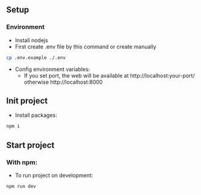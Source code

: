 ## Setup
### Environment
- Install nodejs
- First create .env file by this command or create manually
```bash
cp .env.example ./.env
```
- Config environment variables:
    - If you set port, the web will be available at http://localhost:your-port/ otherwise http://localhost:8000


## Init project
- Install packages:
```bash
npm i
```

## Start project
### With npm:
- To run project on development:
```bash
npm run dev
```
